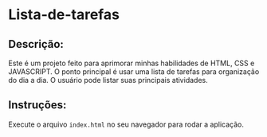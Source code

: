 # Lista-de-tarefas

## Descrição:

Este é um projeto feito para aprimorar minhas habilidades de HTML, CSS e JAVASCRIPT.
O ponto principal é usar uma lista de tarefas para organização do dia a dia.
O usuário pode listar suas principais atividades.

## Instruções:

Execute o arquivo `index.html` no seu navegador para rodar a aplicação.